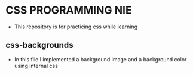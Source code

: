 # CSS PROGRAMMING NIE
- This repository is for practicing css while learning

## css-backgrounds
- In this file I implemented a background image and a background color using internal css